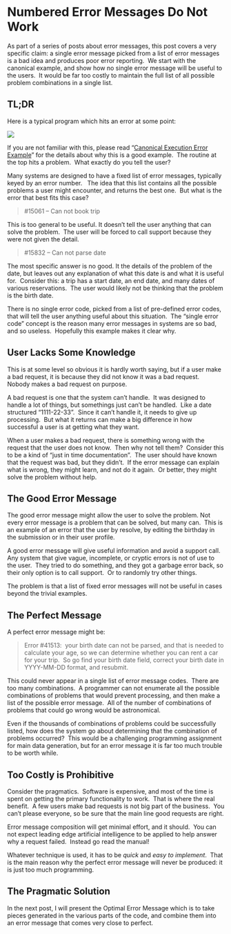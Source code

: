 #  Numbered Error Messages Do Not Work 

As part of a series of posts about error messages, this post covers a very specific claim: a single error message picked from a list of error messages is a bad idea and produces poor error reporting.  We start with the canonical example, and show how no single error message will be useful to the users.  It would be far too costly to maintain the full list of all possible problem combinations in a single list.

## TL;DR

Here is a typical program which hits an error at some point:

![](https://agiletribe.purplehillsbooks.com/wp-content/uploads/2023/01/error-stack-2.png?189db0&189db0)

If you are not familiar with this, please read “[Canonical Execution Error Example](https://agiletribe.purplehillsbooks.com/2023/01/16/canonical-execution-error-example/)” for the details about why this is a good example.  The routine at the top hits a problem.  What exactly do you tell the user?

Many systems are designed to have a fixed list of error messages, typically keyed by an error number.   The idea that this list contains all the possible problems a user might encounter, and returns the best one.  But what is the error that best fits this case?

> #15061 – Can not book trip

This is too general to be useful. It doesn’t tell the user anything that can solve the problem.  The user will be forced to call support because they were not given the detail.

> #15832 – Can not parse date

The most specific answer is no good. It the details of the problem of the date, but leaves out any explanation of what this date is and what it is useful for.  Consider this: a trip has a start date, an end date, and many dates of various reservations.  The user would likely not be thinking that the problem is the birth date.

There is no single error code, picked from a list of pre-defined error codes, that will tell the user anything useful about this situation.  The “single error code” concept is the reason many error messages in systems are so bad, and so useless.  Hopefully this example makes it clear why.

## User Lacks Some Knowledge

This is at some level so obvious it is hardly worth saying, but if a user make a bad request, it is because they did not know it was a bad request.  Nobody makes a bad request on purpose.

A bad request is one that the system can’t handle.  It was designed to handle a lot of things, but somethings just can’t be handled.  Like a date structured “1111-22-33”.  Since it can’t handle it, it needs to give up processing.  But what it returns can make a big difference in how successful a user is at getting what they want.

When a user makes a bad request, there is something wrong with the request that the user does not know.  Then why not tell them?  Consider this to be a kind of “just in time documentation”.  The user should have known that the request was bad, but they didn’t.  If the error message can explain what is wrong, they might learn, and not do it again.  Or better, they might solve the problem without help.

## The Good Error Message

The good error message might allow the user to solve the problem. Not every error message is a problem that can be solved, but many can.  This is an example of an error that the user by resolve, by editing the birthday in the submission or in their user profile.

A good error message will give useful information and avoid a support call. Any system that give vague, incomplete, or cryptic errors is not of use to the user.  They tried to do something, and they got a garbage error back, so their only option is to call support.  Or to randomly try other things.

The problem is that a list of fixed error messages will not be useful in cases beyond the trivial examples.

## The Perfect Message

A perfect error message might be:

> Error #41513:  your birth date can not be parsed, and that is needed to calculate your age, so we can determine whether you can rent a car for your trip.  So go find your birth date field, correct your birth date in YYYY-MM-DD format, and resubmit.

This could never appear in a single list of error message codes.  There are too many combinations.  A programmer can not enumerate all the possible combinations of problems that would prevent processing, and then make a list of the possible error message.  All of the number of combinations of problems that could go wrong would be astronomical.

Even if the thousands of combinations of problems could be successfully listed, how does the system go about determining that the combination of problems occurred?  This would be a challenging programming assignment for main data generation, but for an error message it is far too much trouble to be worth while.

## Too Costly is Prohibitive

Consider the pragmatics.  Software is expensive, and most of the time is spent on getting the primary functionality to work.  That is where the real benefit.  A few users make bad requests is not big part of the business.  You can’t please everyone, so be sure that the main line good requests are right.

Error message composition will get minimal effort, and it should.  You can not expect leading edge artificial intelligence to be applied to help answer why a request failed.  Instead go read the manual!

Whatever technique is used, it has to be _quick_ and _easy to implement_.  That is the main reason why the perfect error message will never be produced: it is just too much programming.

## The Pragmatic Solution

In the next post, I will present the Optimal Error Message which is to take pieces generated in the various parts of the code, and combine them into an error message that comes very close to perfect.